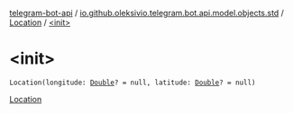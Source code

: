 [telegram-bot-api](../../index.md) / [io.github.oleksivio.telegram.bot.api.model.objects.std](../index.md) / [Location](index.md) / [&lt;init&gt;](./-init-.md)

# &lt;init&gt;

`Location(longitude: `[`Double`](https://kotlinlang.org/api/latest/jvm/stdlib/kotlin/-double/index.html)`? = null, latitude: `[`Double`](https://kotlinlang.org/api/latest/jvm/stdlib/kotlin/-double/index.html)`? = null)`

[Location](https://core.telegram.org/bots/api/#location)

